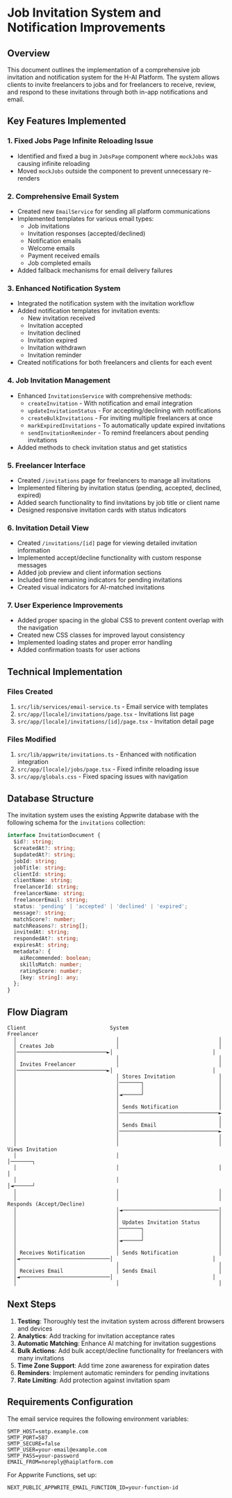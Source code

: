 # Job Invitation System and Notification Improvements

## Overview

This document outlines the implementation of a comprehensive job invitation and notification system for the H-AI Platform. The system allows clients to invite freelancers to jobs and for freelancers to receive, review, and respond to these invitations through both in-app notifications and email.

## Key Features Implemented

### 1. Fixed Jobs Page Infinite Reloading Issue
- Identified and fixed a bug in `JobsPage` component where `mockJobs` was causing infinite reloading
- Moved `mockJobs` outside the component to prevent unnecessary re-renders

### 2. Comprehensive Email System
- Created new `EmailService` for sending all platform communications
- Implemented templates for various email types:
  - Job invitations
  - Invitation responses (accepted/declined)
  - Notification emails
  - Welcome emails
  - Payment received emails
  - Job completed emails
- Added fallback mechanisms for email delivery failures

### 3. Enhanced Notification System
- Integrated the notification system with the invitation workflow
- Added notification templates for invitation events:
  - New invitation received
  - Invitation accepted
  - Invitation declined
  - Invitation expired
  - Invitation withdrawn
  - Invitation reminder
- Created notifications for both freelancers and clients for each event

### 4. Job Invitation Management
- Enhanced `InvitationsService` with comprehensive methods:
  - `createInvitation` - With notification and email integration
  - `updateInvitationStatus` - For accepting/declining with notifications
  - `createBulkInvitations` - For inviting multiple freelancers at once
  - `markExpiredInvitations` - To automatically update expired invitations
  - `sendInvitationReminder` - To remind freelancers about pending invitations
- Added methods to check invitation status and get statistics

### 5. Freelancer Interface
- Created `/invitations` page for freelancers to manage all invitations
- Implemented filtering by invitation status (pending, accepted, declined, expired)
- Added search functionality to find invitations by job title or client name
- Designed responsive invitation cards with status indicators

### 6. Invitation Detail View
- Created `/invitations/[id]` page for viewing detailed invitation information
- Implemented accept/decline functionality with custom response messages
- Added job preview and client information sections
- Included time remaining indicators for pending invitations
- Created visual indicators for AI-matched invitations

### 7. User Experience Improvements
- Added proper spacing in the global CSS to prevent content overlap with the navigation
- Created new CSS classes for improved layout consistency
- Implemented loading states and proper error handling
- Added confirmation toasts for user actions

## Technical Implementation

### Files Created
1. `src/lib/services/email-service.ts` - Email service with templates
2. `src/app/[locale]/invitations/page.tsx` - Invitations list page
3. `src/app/[locale]/invitations/[id]/page.tsx` - Invitation detail page

### Files Modified
1. `src/lib/appwrite/invitations.ts` - Enhanced with notification integration
2. `src/app/[locale]/jobs/page.tsx` - Fixed infinite reloading issue
3. `src/app/globals.css` - Fixed spacing issues with navigation

## Database Structure

The invitation system uses the existing Appwrite database with the following schema for the `invitations` collection:

```typescript
interface InvitationDocument {
  $id?: string;
  $createdAt?: string;
  $updatedAt?: string;
  jobId: string;
  jobTitle: string;
  clientId: string;
  clientName: string;
  freelancerId: string;
  freelancerName: string;
  freelancerEmail: string;
  status: 'pending' | 'accepted' | 'declined' | 'expired';
  message?: string;
  matchScore?: number;
  matchReasons?: string[];
  invitedAt: string;
  respondedAt?: string;
  expiresAt: string;
  metadata?: {
    aiRecommended: boolean;
    skillsMatch: number;
    ratingScore: number;
    [key: string]: any;
  };
}
```

## Flow Diagram

```
Client                           System                         Freelancer
  │                                │                                │
  │ Creates Job                    │                                │
  │─────────────────────────────►│                                │
  │                                │                                │
  │ Invites Freelancer             │                                │
  │─────────────────────────────►│                                │
  │                                │ Stores Invitation              │
  │                                │───────┐                        │
  │                                │       │                        │
  │                                │◄──────┘                        │
  │                                │                                │
  │                                │ Sends Notification             │
  │                                │────────────────────────────────►
  │                                │                                │
  │                                │ Sends Email                    │
  │                                │────────────────────────────────►
  │                                │                                │
  │                                │                                │ Views Invitation
  │                                │                                │───────┐
  │                                │                                │       │
  │                                │                                │◄──────┘
  │                                │                                │
  │                                │                                │ Responds (Accept/Decline)
  │                                │◄───────────────────────────────│
  │                                │                                │
  │                                │ Updates Invitation Status      │
  │                                │───────┐                        │
  │                                │       │                        │
  │                                │◄──────┘                        │
  │                                │                                │
  │ Receives Notification          │ Sends Notification             │
  │◄─────────────────────────────│                                │
  │                                │                                │
  │ Receives Email                 │ Sends Email                    │
  │◄─────────────────────────────│                                │
  │                                │                                │
```

## Next Steps

1. **Testing**: Thoroughly test the invitation system across different browsers and devices
2. **Analytics**: Add tracking for invitation acceptance rates
3. **Automatic Matching**: Enhance AI matching for invitation suggestions
4. **Bulk Actions**: Add bulk accept/decline functionality for freelancers with many invitations
5. **Time Zone Support**: Add time zone awareness for expiration dates
6. **Reminders**: Implement automatic reminders for pending invitations
7. **Rate Limiting**: Add protection against invitation spam

## Requirements Configuration

The email service requires the following environment variables:

```
SMTP_HOST=smtp.example.com
SMTP_PORT=587
SMTP_SECURE=false
SMTP_USER=your-email@example.com
SMTP_PASS=your-password
EMAIL_FROM=noreply@haiplatform.com
```

For Appwrite Functions, set up:

```
NEXT_PUBLIC_APPWRITE_EMAIL_FUNCTION_ID=your-function-id
```
